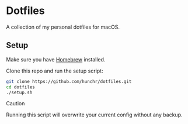 # Dotfiles

A collection of my personal dotfiles for macOS.

## Setup

Make sure you have [Homebrew](https://brew.sh/) installed.

Clone this repo and run the setup script:

```sh
git clone https://github.com/hunchr/dotfiles.git
cd dotfiles
./setup.sh
```

> [!CAUTION]
> Running this script will overwrite your current config without any backup.
